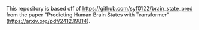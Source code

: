 This repository is based off of https://github.com/syf0122/brain_state_pred from the paper "Predicting Human Brain States with Transformer" (https://arxiv.org/pdf/2412.19814).
